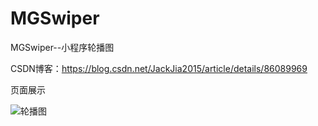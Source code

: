 # MGSwiper

MGSwiper--小程序轮播图


CSDN博客：https://blog.csdn.net/JackJia2015/article/details/86089969

页面展示

![轮播图](https://img-blog.csdnimg.cn/20190109100417287.gif)
